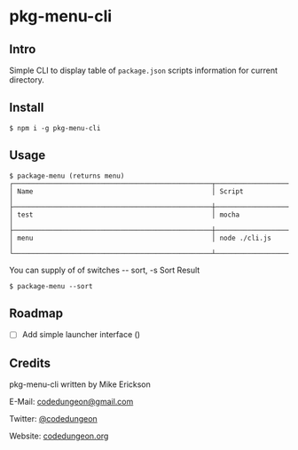 # pkg-menu-cli

## Intro
Simple CLI to display table of `package.json` scripts information for current directory.


## Install

```
$ npm i -g pkg-menu-cli
```

## Usage

```
$ package-menu (returns menu)
┌──────────────────────────────────────────────────┬──────────────────────────────────────────────────┐
│ Name                                             │ Script                                           │
├──────────────────────────────────────────────────┼──────────────────────────────────────────────────┤
│ test                                             │ mocha                                            │
├──────────────────────────────────────────────────┼──────────────────────────────────────────────────┤
│ menu                                             │ node ./cli.js                                    │
└──────────────────────────────────────────────────┴──────────────────────────────────────────────────┘
```

You can supply of of switches
-- sort, -s   Sort Result

```
$ package-menu --sort
```

## Roadmap
   - [ ] Add simple launcher interface ()

## Credits

pkg-menu-cli written by Mike Erickson

E-Mail: [codedungeon@gmail.com](mailto:codedungeon@gmail.com)

Twitter: [@codedungeon](http://twitter.com/codedungeon)

Website: [codedungeon.org](http://codedungeon.org)

